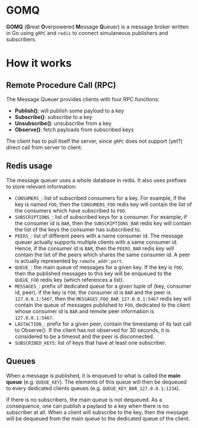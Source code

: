 # GOMQ

**GOMQ** (**G**reat **O**verpowered **M**essage **Q**ueuer) is a message broker
written in Go using `gRPC` and `redis` to connect simulaneous publishers
and subscribers.

# How it works

## Remote Procedure Call (RPC)

The Message Queuer provides clients with four RPC functions:

  * **Publish()**: will publish some payload to a key
  * **Subscribe()**: subscribe to a key
  * **Unsubscribe()**: unsubscribe from a key
  * **Observe()**: fetch payloads from subscribed keys

The client has to pull itself the server, since `gRPC` does not support (yet?)
direct call from server to client.

## Redis usage

The message queuer uses a whole database in redis. It also uses prefixes to
store relevant information:

  * `CONSUMERS_`: list of subscribed consumers for a key. For example,
  if the key is named `FOO`, then the `CONSUMERS_FOO` redis key will contain
  the list of the consumers which have subscribed to `FOO`.
  * `SUBSCRIPTIONS_`: list of subscribed keys for a consumer. For example,
  if the consumer id is `BAR`, then the `SUBSCRIPTIONS_BAR` redis key will
  contain the list of the keys the consumer has subscribed to.
  * `PEERS_`: list of different peers with a name consumer id. The message
  queuer actually supports multiple clients with a same consumer id. Hence,
  if the consumer id is `BAR`, then the `PEERS_BAR` redis key will contain
  the lsit of the peers which shares the same consumer id. A peer is actually
  represented by `remote_addr:port`.
  * `QUEUE_`: the main queue of messages for a given key. If the key is `FOO`,
  then the published messages to this key will be enqueued to the `QUEUE_FOO`
  redis key (which references a list).
  * `MESSAGES_`: prefix of dedicated queue for a given tuple of (key,
  consumer id, peer). if the key is `FOO`, the consumer id is `BAR` and the
  peer is `127.0.0.1:5467`, then the `MESSAGES_FOO_BAR_127.0.0.1:5467` redis
  key will contain the queue of messages published to `FOO`, dedicated to the
  client whose consumer id is `BAR` and remote peer information is
  `127.0.0.1:5467`.
  * `LASTACTION_`: prefix for a given peer, contain the timestamp of its last
  call to Observe(). If the client has not observed for 30 seconds, it is
  considered to be a timeout and the peer is disconnected.
  * `SUBSCRIBED_KEYS`: list of keys that have at least one subscriber.

## Queues

When a message is published, it is enqueued to what is called the
**main queue** (e.g. `QUEUE_KEY`). The elements of this queue will then be
dequeued to every dedicated clients queues
(e.g. `QUEUE_KEY_BAR_127.0.0.1:1234`).

If there is no subscribers, the main queue is not dequeued. As a consequence,
one can publish a paylaod to a key when there is no subscriber at all. When
a client will subscribe to the key, then the message will be dequeued from the
main queue to the dedicated queue of the client.
